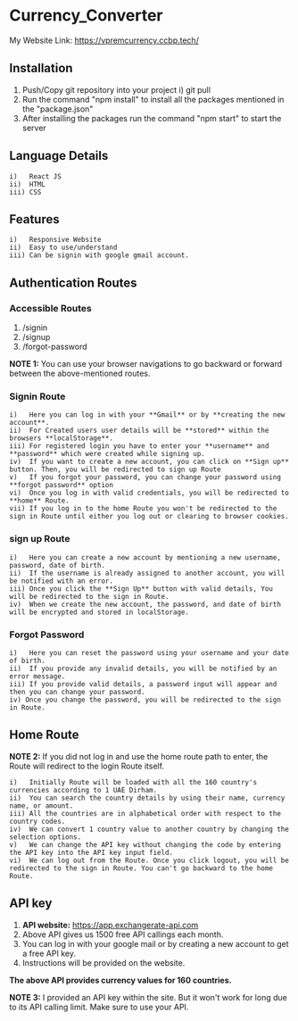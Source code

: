# Currency_Converter

My Website Link: https://vpremcurrency.ccbp.tech/

## Installation
1) Push/Copy git repository into your project
	i) git pull <repository> <branch>
3) Run the command "npm install" to install all the packages mentioned in the "package.json"
4) After installing the packages run the command "npm start" to start the server

## Language Details
	i)   React JS
	ii)  HTML
	iii) CSS

## Features
	i)   Responsive Website
	ii)  Easy to use/understand
	iii) Can be signin with google gmail account.

## Authentication Routes
### Accessible Routes
1) /signin
2) /signup
3) /forgot-password

**NOTE 1:** You can use your browser navigations to go backward or forward between the above-mentioned routes.

	
### Signin Route
	i)   Here you can log in with your **Gmail** or by **creating the new account**.
	ii)  For Created users user details will be **stored** within the browsers **localStorage**.
	iii) For registered login you have to enter your **username** and **password** which were created while signing up.
	iv)  If you want to create a new account, you can click on **Sign up** button. Then, you will be redirected to sign up Route
	v)   If you forgot your password, you can change your password using **forgot password** option
	vi)  Once you log in with valid credentials, you will be redirected to **home** Route.
	vii) If you log in to the home Route you won't be redirected to the sign in Route until either you log out or clearing to browser cookies.

### sign up Route
	i)   Here you can create a new account by mentioning a new username, password, date of birth.
	ii)  If the username is already assigned to another account, you will be notified with an error.
	iii) Once you click the **Sign Up** button with valid details, You will be redirected to the sign in Route.
	iv)  When we create the new account, the password, and date of birth will be encrypted and stored in localStorage.

### Forgot Password
	i)   Here you can reset the password using your username and your date of birth.
	ii)  If you provide any invalid details, you will be notified by an error message.
	iii) If you provide valid details, a password input will appear and then you can change your password.
	iv) Once you change the password, you will be redirected to the sign in Route.

## Home Route
**NOTE 2:** If you did not log in and use the home route path to enter, the Route will redirect to the login Route itself.

	i)   Initially Route will be loaded with all the 160 country's currencies according to 1 UAE Dirham.
	ii)  You can search the country details by using their name, currency name, or amount.
	iii) All the countries are in alphabetical order with respect to the country codes.
	iv)  We can convert 1 country value to another country by changing the selection options.
	v)   We can change the API key without changing the code by entering the API key into the API key input field.
	vi)  We can log out from the Route. Once you click logout, you will be redirected to the sign in Route. You can't go backward to the home Route.

## API key

  1) **API website:** https://app.exchangerate-api.com
  2) Above API gives us 1500 free API callings each month.
  3) You can log in with your google mail or by creating a new account to get a free API key.
  4) Instructions will be provided on the website.

**The above API provides currency values for 160 countries.**

**NOTE 3:** I provided an API key within the site. But it won't work for long due to its API calling limit. Make sure to use your API.
